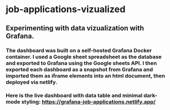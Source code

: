 # job-applications-vizualized

## Experimenting with data vizualization with Grafana.

### The dashboard was built on a self-hosted Grafana Docker container. I used a Google sheet spreadsheet as the database and exported to Grafana using the Google sheets API. I then exported each dashboard as a snapshot from Grafana and imported them as iframe elements into an html document, then deployed via netlify.

### Here is the live dashboard with data table and minimal dark-mode styling: https://grafana-job-applications.netlify.app/
